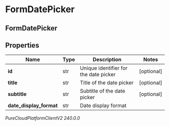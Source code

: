 # FormDatePicker

## FormDatePicker

## Properties

|Name | Type | Description | Notes|
|------------ | ------------- | ------------- | -------------|
| **id** | str | Unique identifier for the date picker | [optional] |
| **title** | str | Title of the date picker | [optional] |
| **subtitle** | str | Subtitle of the date picker | [optional] |
| **date_display_format** | str | Date display format | |



_PureCloudPlatformClientV2 240.0.0_
